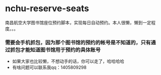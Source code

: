 # nchu-reserve-seats
南昌航空大学图书馆座位预约脚本，实现每日自动预约。本人很懒，懒到一定程度。。。


### 需要会手机抓包，因为那个图书馆的预约的帐号是不知道的，只有通过抓包才能知道图书馆用于预约的具体账号
- 如果大家也比较懒，不想动手的话，你可以走了，哈哈哈哈
- 有啥问题可以联系我qq：1405809298
